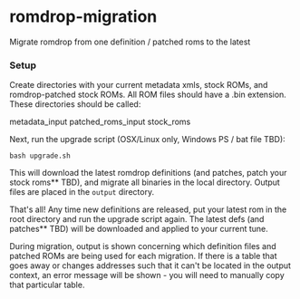 # romdrop-migration
Migrate romdrop from one definition / patched roms to the latest

### Setup

Create directories with your current metadata xmls, stock ROMs, and romdrop-patched stock ROMs.  All ROM files should have a .bin extension.  These directories should be called:

metadata_input
patched_roms_input
stock_roms

Next, run the upgrade script (OSX/Linux only, Windows PS / bat file TBD):

```bash upgrade.sh```

This will download the latest romdrop definitions (and patches, patch your stock roms** TBD), and migrate all binaries in the local directory.  Output files are placed in the `output` directory.

That's all!  Any time new definitions are released, put your latest rom in the root directory and run the upgrade script again.  The latest defs (and patches** TBD) will be downloaded and applied to your current tune.

During migration, output is shown concerning which definition files and patched ROMs are being used for each migration.  If there is a table that goes away or changes addresses such that it can't be located in the output context, an error message will be shown - you will need to manually copy that particular table.
